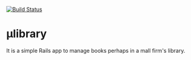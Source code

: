 [![Build Status](https://travis-ci.org/adaRn/microlibrary.svg?branch=master)](https://travis-ci.org/adaRn/microlibrary)

# μlibrary
It is a simple Rails app to manage books perhaps in a mall firm's library.
